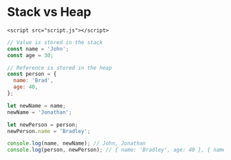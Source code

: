 <!DOCTYPE html>
<html lang="en">
  <head>
    <meta charset="UTF-8" />
    <meta http-equiv="X-UA-Compatible" content="IE=edge" />
    <meta name="viewport" content="width=device-width, initial-scale=1.0" />
    <title>Stack vs Heap</title>
  </head>
  <body>
    <h1>Stack vs Heap</h1>

    <script src="script.js"></script>
  </body>
</html>

```js
// Value is stored in the stack
const name = 'John';
const age = 30;

// Reference is stored in the heap
const person = {
  name: 'Brad',
  age: 40,
};

let newName = name;
newName = 'Jonathan';

let newPerson = person;
newPerson.name = 'Bradley';

console.log(name, newName); // John, Jonathan
console.log(person, newPerson); // { name: 'Bradley', age: 40 }, { name: 'Bradley', age: 40 }
```
